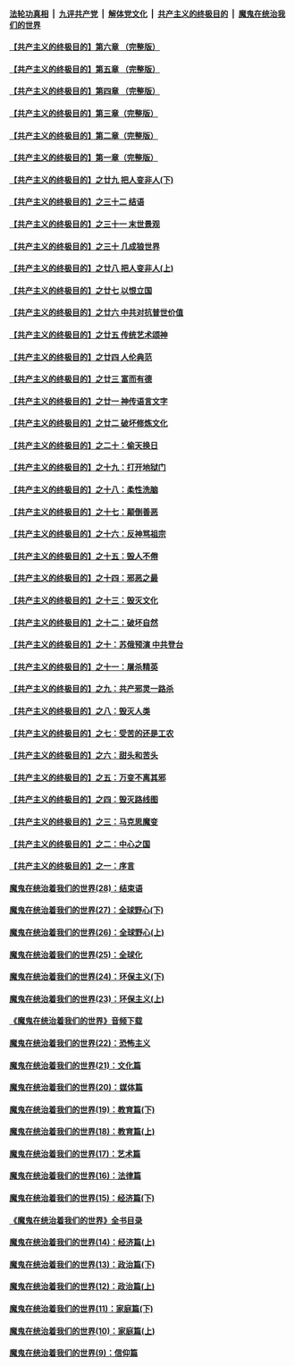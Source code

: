 ####  [法轮功真相](../../../../basic/blob/master/README.md?t=05300801) &nbsp;|&nbsp; [九评共产党](../../../../9ping.md/blob/master/README.md?t=05300801) &nbsp;|&nbsp; [解体党文化](../../../../jtdwh.md/blob/master/README.md?t=05300801)  &nbsp;|&nbsp; [共产主义的终极目的](../../../../gczydzjmd.md/blob/master/README.md?t=05300801) &nbsp;|&nbsp; [魔鬼在统治我们的世界](../../../../mgztzwmdsj.md/blob/master/README.md?t=05300801) 

#### [【共产主义的终极目的】第六章 （完整版）](../pages/nsc422/n11428913.md?t=05300801) 

#### [【共产主义的终极目的】第五章 （完整版）](../pages/nsc422/n11428912.md?t=05300801) 

#### [【共产主义的终极目的】第四章 （完整版）](../pages/nsc422/n11428907.md?t=05300801) 

#### [【共产主义的终极目的】第三章（完整版）](../pages/nsc422/n11428848.md?t=05300801) 

#### [【共产主义的终极目的】第二章（完整版）](../pages/nsc422/n11428831.md?t=05300801) 

#### [【共产主义的终极目的】第一章（完整版）](../pages/nsc422/n11417651.md?t=05300801) 

#### [【共产主义的终极目的】之廿九 把人变非人(下)](../pages/nsc422/n11344140.md?t=05300801) 

#### [【共产主义的终极目的】之三十二 结语](../pages/nsc422/n11360535.md?t=05300801) 

#### [【共产主义的终极目的】之三十一 末世景观](../pages/nsc422/n11351129.md?t=05300801) 

#### [【共产主义的终极目的】之三十 几成狼世界](../pages/nsc422/n11348280.md?t=05300801) 

#### [【共产主义的终极目的】之廿八 把人变非人(上)](../pages/nsc422/n11340492.md?t=05300801) 

#### [【共产主义的终极目的】之廿七 以恨立国](../pages/nsc422/n11336944.md?t=05300801) 

#### [【共产主义的终极目的】之廿六 中共对抗普世价值](../pages/nsc422/n11324785.md?t=05300801) 

#### [【共产主义的终极目的】之廿五 传统艺术颂神](../pages/nsc422/n11296396.md?t=05300801) 

#### [【共产主义的终极目的】之廿四 人伦典范](../pages/nsc422/n11296397.md?t=05300801) 

#### [【共产主义的终极目的】之廿三 富而有德](../pages/nsc422/n11283598.md?t=05300801) 

#### [【共产主义的终极目的】之廿一 神传语言文字](../pages/nsc422/n11263265.md?t=05300801) 

#### [【共产主义的终极目的】之廿二 破坏修炼文化](../pages/nsc422/n11245728.md?t=05300801) 

#### [【共产主义的终极目的】之二十：偷天换日](../pages/nsc422/n11238846.md?t=05300801) 

#### [【共产主义的终极目的】之十九：打开地狱门](../pages/nsc422/n11206376.md?t=05300801) 

#### [【共产主义的终极目的】之十八：柔性洗脑](../pages/nsc422/n11199994.md?t=05300801) 

#### [【共产主义的终极目的】之十七：颠倒善恶](../pages/nsc422/n11179782.md?t=05300801) 

#### [【共产主义的终极目的】之十六：反神骂祖宗](../pages/nsc422/n11166798.md?t=05300801) 

#### [【共产主义的终极目的】之十五：毁人不倦](../pages/nsc422/n11166792.md?t=05300801) 

#### [【共产主义的终极目的】之十四：邪恶之最](../pages/nsc422/n11150249.md?t=05300801) 

#### [【共产主义的终极目的】之十三：毁灭文化](../pages/nsc422/n11135227.md?t=05300801) 

#### [【共产主义的终极目的】之十二：破坏自然](../pages/nsc422/n11135214.md?t=05300801) 

#### [【共产主义的终极目的】之十：苏俄预演 中共登台](../pages/nsc422/n11118424.md?t=05300801) 

#### [【共产主义的终极目的】之十一：屠杀精英](../pages/nsc422/n11118442.md?t=05300801) 

#### [【共产主义的终极目的】之九：共产邪灵一路杀](../pages/nsc422/n11114139.md?t=05300801) 

#### [【共产主义的终极目的】之八：毁灭人类](../pages/nsc422/n11108503.md?t=05300801) 

#### [【共产主义的终极目的】之七：受苦的还是工农](../pages/nsc422/n11101809.md?t=05300801) 

#### [【共产主义的终极目的】之六：甜头和苦头](../pages/nsc422/n11096971.md?t=05300801) 

#### [【共产主义的终极目的】之五：万变不离其邪](../pages/nsc422/n11091285.md?t=05300801) 

#### [【共产主义的终极目的】之四：毁灭路线图](../pages/nsc422/n11086284.md?t=05300801) 

#### [【共产主义的终极目的】之三：马克思魔变](../pages/nsc422/n11061941.md?t=05300801) 

#### [【共产主义的终极目的】之二：中心之国](../pages/nsc422/n11047728.md?t=05300801) 

#### [【共产主义的终极目的】之一：序言](../pages/nsc422/n11086077.md?t=05300801) 

#### [魔鬼在统治着我们的世界(28)：结束语](../pages/nsc422/n10936246.md?t=05300801) 

#### [魔鬼在统治着我们的世界(27)：全球野心(下)](../pages/nsc422/n10928319.md?t=05300801) 

#### [魔鬼在统治着我们的世界(26)：全球野心(上)](../pages/nsc422/n10900318.md?t=05300801) 

#### [魔鬼在统治着我们的世界(25)：全球化](../pages/nsc422/n10788205.md?t=05300801) 

#### [魔鬼在统治着我们的世界(24)：环保主义(下)](../pages/nsc422/n10695307.md?t=05300801) 

#### [魔鬼在统治着我们的世界(23)：环保主义(上)](../pages/nsc422/n10688613.md?t=05300801) 

#### [《魔鬼在统治着我们的世界》音频下载](../pages/nsc422/n10635553.md?t=05300801) 

#### [魔鬼在统治着我们的世界(22)：恐怖主义](../pages/nsc422/n10614727.md?t=05300801) 

#### [魔鬼在统治着我们的世界(21)：文化篇](../pages/nsc422/n10597706.md?t=05300801) 

#### [魔鬼在统治着我们的世界(20)：媒体篇](../pages/nsc422/n10586579.md?t=05300801) 

#### [魔鬼在统治着我们的世界(19)：教育篇(下)](../pages/nsc422/n10564808.md?t=05300801) 

#### [魔鬼在统治着我们的世界(18)：教育篇(上)](../pages/nsc422/n10526970.md?t=05300801) 

#### [魔鬼在统治着我们的世界(17)：艺术篇](../pages/nsc422/n10499093.md?t=05300801) 

#### [魔鬼在统治着我们的世界(16)：法律篇](../pages/nsc422/n10485969.md?t=05300801) 

#### [魔鬼在统治着我们的世界(15)：经济篇(下)](../pages/nsc422/n10469975.md?t=05300801) 

#### [《魔鬼在统治着我们的世界》全书目录](../pages/nsc422/n10464261.md?t=05300801) 

#### [魔鬼在统治着我们的世界(14)：经济篇(上)](../pages/nsc422/n10457370.md?t=05300801) 

#### [魔鬼在统治着我们的世界(13)：政治篇(下)](../pages/nsc422/n10448270.md?t=05300801) 

#### [魔鬼在统治着我们的世界(12)：政治篇(上)](../pages/nsc422/n10444576.md?t=05300801) 

#### [魔鬼在统治着我们的世界(11)：家庭篇(下)](../pages/nsc422/n10440961.md?t=05300801) 

#### [魔鬼在统治着我们的世界(10)：家庭篇(上)](../pages/nsc422/n10435448.md?t=05300801) 

#### [魔鬼在统治着我们的世界(9)：信仰篇](../pages/nsc422/n10432159.md?t=05300801) 

